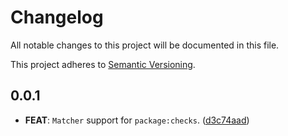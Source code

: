 # Changelog

All notable changes to this project will be documented in this file.

This project adheres to [Semantic Versioning](https://semver.org/spec/v2.0.0.html).

## 0.0.1

- **FEAT**: `Matcher` support for `package:checks`. ([d3c74aad](https://github.com/lishaduck/legacy_checks/commit/d3c74aade8c071209d77d34ef673d2f20c69ea4e))
